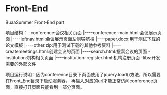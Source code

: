 # Front-End
BuaaSummer Front-End part

项目结构：
-conference:会议相关页面
|----conference-main.html:会议展示页面
|----leftnav.html:会议展示页面左侧导航栏
|----paper.docx:用于测试下载的论文模板
|----other.zip:用于测试下载的其他参考资料
|----createmeetings.html:创建会议的页面
|----search.html:搜索会议的页面
-institution:机构相关页面
|----institution-register.html:机构注册页面
-libs:开发需要的外部文件

项目运行说明：因为conference目录下页面使用了jquery.load()方法，所以需要在Front_End目录下启动服务器，
再输入对应的url才能正常访问conference页面，直接打开页面只能看到一部分页面。
